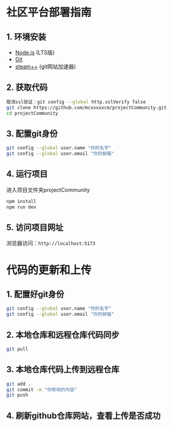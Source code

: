 # 社区平台部署指南

## 1. 环境安装
- [Node.js](https://nodejs.org/) (LTS版)
- [Git](https://soft.wsyhn.com/soft/git2.47.0.2.exe)
- [steam++](https://gitee.com/rmbgame/SteamTools/releases/download/3.0.0-rc.16/Steam%20%20_v3.0.0-rc.16_win_x64.exe)  (git网站加速器)

## 2. 获取代码
```bash
取消ssl验证：git config --global http.sslVerify false
git clone https://github.com/mcxxxxxcm/projectCommunity.git
cd projectCommunity
```
## 3. 配置git身份
```bash
git config --global user.name "你的名字"
git config --global user.email "你的邮箱"
```
## 4. 运行项目
进入项目文件夹projectCommunity
```bash
npm install
npm run dev
```
## 5. 访问项目网址
浏览器访问：`http://localhost:5173`

# 代码的更新和上传
## 1. 配置好git身份
```bash
git config --global user.name "你的名字"
git config --global user.email "你的邮箱"
```

## 2. 本地仓库和远程仓库代码同步
```bash
git pull
```

## 3. 本地仓库代码上传到远程仓库
```bash
git add .
git commit -m "你修改的内容"
git push
```

## 4. 刷新github仓库网站，查看上传是否成功